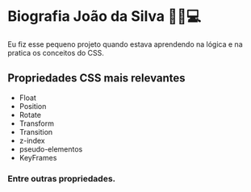 # Biografia João da Silva 📖🤵💻

Eu fiz esse pequeno projeto quando estava aprendendo na lógica e na pratica os conceitos do CSS.

## Propriedades CSS mais relevantes

- Float
- Position
- Rotate
- Transform
- Transition
- z-index
- pseudo-elementos
- KeyFrames

### Entre outras propriedades.